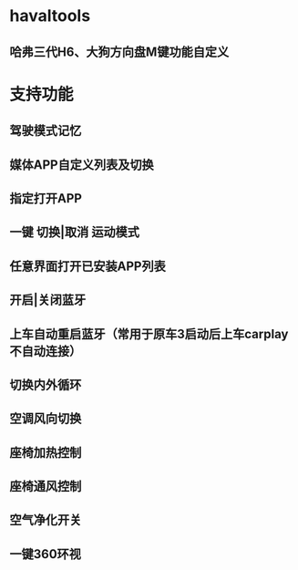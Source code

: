 # havaltools
## 哈弗三代H6、大狗方向盘M键功能自定义
# 支持功能
## 驾驶模式记忆
## 媒体APP自定义列表及切换
## 指定打开APP
## 一键 切换|取消 运动模式
## 任意界面打开已安装APP列表
## 开启|关闭蓝牙
## 上车自动重启蓝牙（常用于原车3启动后上车carplay不自动连接）
## 切换内外循环
## 空调风向切换
## 座椅加热控制
## 座椅通风控制
## 空气净化开关
## 一键360环视
